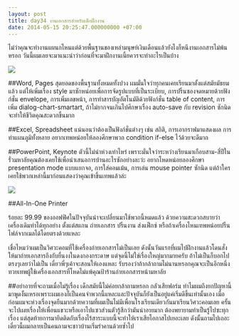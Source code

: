 ```yaml
---
layout: post
title: day34 งานเอกสารสำหรับเด็กฝึกงาน
date: 2014-05-15 20:25:47.000000000 +07:00
---
```

ไม่ว่าคุณจะทำงานแผนกไหนแต่ด้วยพื้นฐานของเหล่ามนุษย์เงินเดือนแล้วยังไงก็หนีงานเอกสารไม่พ้นหรอก วันนี้ผมเลยจะมาแนะนำว่าก่อนที่จะมาฝึกงานเนี้ยควรจะทำอะไรเป็นบ้าง

![](https://lh6.googleusercontent.com/LT9isx-UTnaMWbEMEvjC3VS_EVnJN8KR20CiPLDchIg=w1153-h865-no)

##Word, Pages
สุดยอดของพื้นฐานทั้งหมดทั้งปวง ผมมั่นใจว่าทุกคนเคยเรียนมาตั้งแต่สมัยมัธยมแล้ว แต่ให้เพิ่มเรื่อง style มาซักหน่อยเพื่อการจัดรูปแบบที่เป็นระเบียบ, การปริ้นซองจดหมายด้วยฟังก์ชั่น envelope, การเพิ่มเลขหน้า, การทำสารบัญอัตโนมัติด้วยฟังก์ชั่น table of content, การเพิ่ม dialog-chart-smartart, ถ้าไม่ยากจนเกินไปศึกษาเรื่อง auto-save กับ revision ซักนิดจะทำให้ชีวิตคุณสะดวกขึ้นมาก

##Excel, Spreadsheet
แน่นอนว่าต้องเป็นฟังก์ชั่นต่างๆ เช่น สถิติ, การเอากราฟมาแสดงผล การทำแผนภูมิทั้งหลาย อยากเทพหน่อยให้ลองศึกษาพวก condition if-else ไว้ด้วยจะดีมาก

##PowerPoint, Keynote
ตัวนี้ไม่น่าห่วงเท่าไหร่ เพราะมั่นใจว่าระหว่างเรียนมาเกือบสาม-สี่ปีในรั่วมหาลัยคุณต้องเคยใช้เพื่อนำเสนอการบ้านอะไรซักอย่างละว่ะ อยากโหดหน่อยลองศึกษา presentation mode แบบแยกจอ, การใส่คอมเม้น, การเล่น mouse pointer ซักนิด แต่ถ้าใครเคยใช้พวกเหล่านี้มาก่อนแสดงว่าคุณเข้าขึ้นเทพแล้วล่ะ


![](https://lh3.googleusercontent.com/-7fj6HD6WMks/U3RYg8SPUQI/AAAAAAAAF5Y/lIUAVk_BJWk/w1153-h865-no/IMG_20140515_130126.jpg)

##All-In-One Printer

ร้อยละ 99.99 ของออฟฟิศในปัจจุบันน่าจะเปลี่ยนมาใช้พวกนี้หมดแล้ว ด้วยความสะดวกสบายว่าเครื่องเดิมทำได้ทุกอย่าง ตั้งแต่สแกน ถ่ายเอกสาร ปริ้นงาน ส่งแฟ็กซ์ หรือถ้าเครื่องไหนเทพหน่อยปริ้นไฟล์จากเมลได้โดยตรงด้วยแหละ

เชื่อไหมว่าผมเป็นวิศวะคอมที่ใช้เครื่องถ่ายเอกสารไม่เป็นเลย ดังนั้นวันแรกที่ผมไปฝึกงานแล้วโดนสั่งให้มาถ่ายเอกสารถึงกับยื่นงงในดงกองกระดาษ แต่จุดนี้ไม่ใช่เรื่องใหญ่มากมายครับ ถ้าไม่เป็นก็บอกไปตรงๆเลยว่าไม่เป็น เดี๋ยวพี่ๆเค้าจะสอนให้เองแหละ รับรองว่าถ้ากล้าถามไม่นานหรอกคุณจะเป็นอีกหนึ่งทวยเทพผู้ใช้เครื่องเอกสารที่โหดไม่แพ้คุณป้าร้านถ่ายเอกสารหน้ามหาลัย

##อย่าอายที่จะถามเมื่อไม่รู้เรื่อง
เด็กสมัยนี้ไม่ค่อยกล้าถามหรอก กลัวเสียฟอร์ม ทำไมผมถึงยกปัญหานี้มาพูดงั้นเหรอเพราะผมเองก็เป็นคนจำพวกนี้แหละและปัจจุบันก็ยังเป็นอยู่แค่เริ่มดีขึ้นเท่านั้นเอง เมื่อก่อนผมจะห่วงเรื่องจุดยืนมากด้วยความที่ผมเป็นไม่มีเพื่อนโรงเรียนเดียวกันมาเรียนวิศวะคอมเลย ครั้นจะไปเผยเรื่องให้เพื่อนแขวะหรือเอาไปแซวส่วนตัวรู้สึกว่ามันน่าอายมาก ต้องพยายามทำเป็นรู้ไปซะทุกเรื่อง แต่สุดท้ายการมายึดติดกับเรื่องไร้สาระแบบนี้จะทำให้เราเสียโอกาสไปเยอะเลย ดังนั้นถามไปเถอะ เดี๋ยวนี้ผมกลายเป็นคนถามจะชาวบ้านเริ่มรำคานด้วยซ้ำไป
